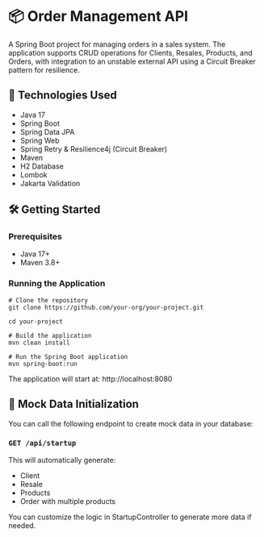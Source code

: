 # 📦 Order Management API

A Spring Boot project for managing orders in a sales system. The application supports CRUD operations for Clients, Resales, Products, and Orders, with integration to an unstable external API using a Circuit Breaker pattern for resilience.

## 🚀 Technologies Used
- Java 17
- Spring Boot
- Spring Data JPA
- Spring Web
- Spring Retry & Resilience4j (Circuit Breaker)
- Maven
- H2 Database
- Lombok
- Jakarta Validation

## 🛠️ Getting Started
### Prerequisites
- Java 17+
- Maven 3.8+

### Running the Application
```
# Clone the repository
git clone https://github.com/your-org/your-project.git

cd your-project

# Build the application
mvn clean install

# Run the Spring Boot application
mvn spring-boot:run
```
The application will start at: http://localhost:8080

## 🌱 Mock Data Initialization
You can call the following endpoint to create mock data in your database:

### `GET /api/startup`

This will automatically generate:
- Client
- Resale
- Products
- Order with multiple products

You can customize the logic in StartupController to generate more data if needed.